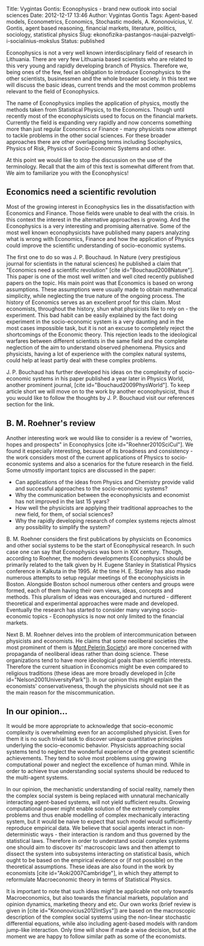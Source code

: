 Title: Vygintas Gontis: Econophysics - brand new outlook into social sciences
Date: 2012-12-17 13:46
Author: Vygintas Gontis
Tags: Agent-based models, Econometrics, Economics, Stochastic models, A. Kononovicius, V. Gontis, agent based reasoning, financial markets, literature, politics, sociology, statistical physics
Slug: ekonofizika-pastangos-naujai-pazvelgti-i-socialinius-mokslus
Status: published

Econophysics is not a very well
known interdisciplinary field of research in Lithuania. There are very
few Lithuania based scientists who are related to this very young and
rapidly developing branch of Physics. Therefore we, being ones of the
few, feel an obligation to introduce Econophysics to the other
scientists, businessmen and the whole broader society. In this text we
will discuss the basic ideas, current trends and the most common
problems relevant to the field of Econophysics.

The name of Econophysics implies the application of physics, mostly the
methods taken from Statistical Physics, to the Economics. Though until
recently most of the econophysicists used to focus on the financial
markets. Currently the field is expanding very rapidly and now concerns
something more than just regular Economics or Finance - many physicists
now attempt to tackle problems in the other social sciences. For these
broader approaches there are other overlapping terms including
Sociophysics, Physics of Risk, Physics of Socio-Economic Systems and
other.

At this point we would like to stop the discussion on the use of the
terminology. Recall that the aim of this text is somewhat different from
that. We aim to familiarize you with the
Econophysics!<!--more-->

Economics need a scientific revolution
--------------------------------------

Most of the growing interest in Econophysics lies in the dissatisfaction
with Economics and Finance. Those fields were unable to deal with the
crisis. In this context the interest in the alternative approaches is
growing. And the Econophysics is a very interesting and promising
alternative. Some of the most well known econophysicists have published
many papers analyzing what is wrong with Economics, Finance and how the
application of Physics could improve the scientific understanding of
socio-economic systems.

The first one to do so was J. P. Bouchaud. In Nature (very prestigious
journal for scientists in the natural sciences) he published a claim
that "Economics need a scientific revolution" \[cite
id="Bouchaud2008Nature"\]. This paper is one of the most well written
and well cited recently published papers on the topic. His main point
was that Economics is based on wrong assumptions. These assumptions were
usually made to obtain mathematical simplicity, while neglecting the
true nature of the ongoing process. The history of Economics serves as
an excellent proof for this claim. Most economists, throughout the
history, shun what physicists like to rely on - the experiment. This bad
habit can be easily explained by the fact doing experiment in the
socio-economic system is a very daunting and in the most cases
impossible task, but it is not an excuse to completely reject the
shortcomings of the Economic theory. This rejection leads to the
ideological warfares between different scientists in the same field and
the complete neglection of the aim to understand observed phenomena.
Physics and physicists, having a lot of experience with the complex
natural systems, could help at least partly deal with these complex
problems.

J. P. Bouchaud has further developed his ideas on the complexity of
socio-economic systems in his paper published a year later in Physics
World, another prominent journal, \[cite id="Bouchaud2009PhysWorld"\].
To keep article short we will move on to the work by another
econophysicist, thus if you would like to follow the thoughts by J. P.
Bouchaud visit our references section for the link.

B. M. Roehner's review
----------------------

Another interesting work we would like to consider is a review of
"worries, hopes and prospects" in Econophysics \[cite
id="Roehner2010SciCul"\]. We found it especially interesting, because of
its broadness and consistency - the work considers most of the current
applications of Physics to socio-economic systems and also a scenarios
for the future research in the field. Some utmostly important topics are
discussed in the paper:

-   Can applications of the ideas from Physics and Chemistry provide
    valid and successful approaches to the socio-economic systems?
-   Why the communication between the econophysicists and economist has
    not improved in the last 15 years?
-   How well the physicists are applying their traditional approaches to
    the new field, for them, of social sciences?
-   Why the rapidly developing research of complex systems rejects
    almost any possibility to simplify the system?

B. M. Roehner considers the first publications by physicists on
Economics and other social systems to be the start of Econophysical
research. In such case one can say that Econophysics was born in XIX
century. Though, according to Roehner, the modern developments
Econophysics should be primarily related to the talk given by H. Eugene
Stanley in Statistical Physics conference in Kalkuta in the 1995. At the
time H. E. Stanley has also made numerous attempts to setup regular
meetings of the econophysicists in Boston. Alongside Boston school
numerous other centers and groups were formed, each of them having their
own views, ideas, concepts and methods. This pluralism of ideas was
encouraged and nurtured - different theoretical and experimental
approaches were made and developed. Eventually the research has started
to consider many varying socio-economic topics - Econophysics is now not
only limited to the financial markets.

Next B. M. Roehner delves into the problem of intercommunication between
physicists and economists. He claims that some neoliberal societies (the
most prominent of them is [Mont Pelerin
Society](http://en.wikipedia.org/wiki/Mont_Pelerin_Society "Mont Pelerin Society on Wikipedia"))
are more concerned with propaganda of neoliberal ideas rather than doing
science. These organizations tend to have more ideological goals than
scientific interests. Therefore the current situation in Economics might
be even compared to religious traditions (these ideas are more broadly
developed in \[cite id="Nelson2001UniversityPark"\]). In our opinion
this might explain the economists' conservativeness, though the
physicists should not see it as the main reason for the
miscommunication.

In our opinion...
-----------------

It would be more appropriate to acknowledge that socio-economic
complexity is overwhelming even for an accomplished physicist. Even for
them it is no such trivial task to discover unique quantitative
principles underlying the socio-economic behavior. Physicists
approaching social systems tend to neglect the wonderful experience of
the greatest scientific achievements. They tend to solve most problems
using growing computational power and neglect the excellence of human
mind. While in order to achieve true understanding social systems should
be reduced to the multi-agent systems.

In our opinion, the mechanistic understanding of social reality, namely
then the complex social system is being replaced with unnatural
mechanically interacting agent-based systems, will not yield sufficient
results. Growing computational power might enable solution of the
extremely complex problems and thus enable modelling of complex
mechanically interacting system, but it would be naive to expect that
such model would sufficiently reproduce empirical data. We believe that
social agents interact in non-deterministic ways - their interaction is
random and thus governed by the statistical laws. Therefore in order to
understand social complex systems one should aim to discover its'
macroscopic laws and then attempt to dissect the system into subsystems
interacting on statistical basis, which ought to be based on the
empirical evidence or (if not possible) on the theoretical assumptions.
These ideas are also found in the work by economists \[cite
id="Aoki2007Cambridge"\], in which they attempt to reformulate
Macroeconomic theory in terms of Statistical Physics.

It is important to note that such ideas might be applicable not only
towards Macroeconomics, but also towards the financial markets,
population and opinion dynamics, marketing theory and etc. Our own works
(brief review is given in \[cite id="Kononovicius2012IntSys"\]) are
based on the macroscopic description of the complex social systems using
the non-linear stochastic differential equations, while also including
agent-based models with random jump-like interaction. Only time will
show if made a wise decision, but at the moment we are happy to follow
similar path as some of the economists.
